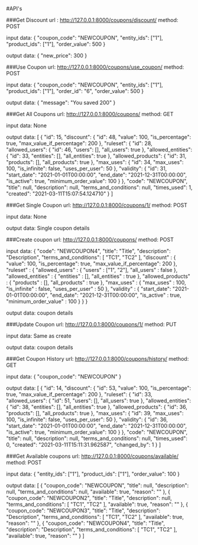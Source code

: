 #API's

###Get Discount
url : http://127.0.0.1:8000/coupons/discount/
method: POST

input data: 
{
    "coupon_code": "NEWCOUPON",
    "entity_ids": ["1"],
    "product_ids": ["1"],
    "order_value": 500
}

output data:
{
    "new_price": 300
}


###Use Coupon
url: http://127.0.0.1:8000/coupons/use_coupon/
method: POST

input data:
{
    "coupon_code": "NEWCOUPON",
    "entity_ids": ["1"],
    "product_ids": ["1"],
    "order_id": "6",
    "order_value": 500
}

output data:
{
    "message": "You saved 200"
}


###Get All Coupons
url: http://127.0.0.1:8000/coupons/
method: GET

input data: None

output data:
[
    {
        "id": 15,
        "discount": {
            "id": 48,
            "value": 100,
            "is_percentage": true,
            "max_value_if_percentage": 200
        },
        "ruleset": {
            "id": 28,
            "allowed_users": {
                "id": 46,
                "users": [],
                "all_users": true
            },
            "allowed_entities": {
                "id": 33,
                "entities": [],
                "all_entities": true
            },
            "allowed_products": {
                "id": 31,
                "products": [],
                "all_products": true
            },
            "max_uses": {
                "id": 34,
                "max_uses": 100,
                "is_infinite": false,
                "uses_per_user": 50
            },
            "validity": {
                "id": 31,
                "start_date": "2021-01-01T00:00:00",
                "end_date": "2021-12-31T00:00:00",
                "is_active": true,
                "minimum_order_value": 100
            }
        },
        "code": "NEWCOUPON",
        "title": null,
        "description": null,
        "terms_and_conditions": null,
        "times_used": 1,
        "created": "2021-03-11T15:07:54.124710"
    }
]


###Get Single Coupon
url: http://127.0.0.1:8000/coupons/1/
method: POST

input data: None

output data: Single coupon details


###Create coupon
url: http://127.0.0.1:8000/coupons/
method: POST

input data:
{
    "code": "NEWCOUPON4",
    "title": "Title",
    "description": "Description",
    "terms_and_conditions": [
        "TC1",
        "TC2"
    ],
    "discount" : {
        "value": 100,
        "is_percentage": true,
        "max_value_if_percentage": 200
    },
    "ruleset" : {
        "allowed_users" : {
            "users" : ["1", "2"],
            "all_users" : false
        },
        "allowed_entities" : {
            "entities" : [],
            "all_entities" : true
        },
        "allowed_products" : {
            "products" : [],
            "all_products" : true
        },
        "max_uses" : {
            "max_uses" : 100,
            "is_infinite" : false,
            "uses_per_user" : 50
        },
        "validity" : {
            "start_date": "2021-01-01T00:00:00",
            "end_date": "2021-12-31T00:00:00",
            "is_active" : true,
            "minimum_order_value" : 100
        }
    }
}

output data: coupon details


###Update Coupon
url: http://127.0.0.1:8000/coupons/1/
method: PUT

input data: Same as create

output data: coupon details


###Get Coupon History
url: http://127.0.0.1:8000/coupons/history/
method: GET

input data: 
{
    "coupon_code": "NEWCOUPON"
}

output data:
[
    {
        "id": 14,
        "discount": {
            "id": 53,
            "value": 100,
            "is_percentage": true,
            "max_value_if_percentage": 200
        },
        "ruleset": {
            "id": 33,
            "allowed_users": {
                "id": 51,
                "users": [],
                "all_users": true
            },
            "allowed_entities": {
                "id": 38,
                "entities": [],
                "all_entities": true
            },
            "allowed_products": {
                "id": 36,
                "products": [],
                "all_products": true
            },
            "max_uses": {
                "id": 39,
                "max_uses": 100,
                "is_infinite": false,
                "uses_per_user": 50
            },
            "validity": {
                "id": 36,
                "start_date": "2021-01-01T00:00:00",
                "end_date": "2021-12-31T00:00:00",
                "is_active": true,
                "minimum_order_value": 100
            }
        },
        "code": "NEWCOUPON",
        "title": null,
        "description": null,
        "terms_and_conditions": null,
        "times_used": 0,
        "created": "2021-03-11T15:11:31.962587",
        "changed_by": 1
    }
]


###Get Available coupons
url: http://127.0.0.1:8000/coupons/available/
method: POST

input data:
{
    "entity_ids": ["1"],
    "product_ids": ["1"],
    "order_value": 100
}

output data:
[
    {
        "coupon_code": "NEWCOUPON",
        "title": null,
        "description": null,
        "terms_and_conditions": null,
        "available": true,
        "reason": ""
    },
    {
        "coupon_code": "NEWCOUPON2",
        "title": "Title",
        "description": null,
        "terms_and_conditions": [
            "TC1",
            "TC2"
        ],
        "available": true,
        "reason": ""
    },
    {
        "coupon_code": "NEWCOUPON3",
        "title": "Title",
        "description": "Description",
        "terms_and_conditions": [
            "TC1",
            "TC2"
        ],
        "available": true,
        "reason": ""
    },
    {
        "coupon_code": "NEWCOUPON4",
        "title": "Title",
        "description": "Description",
        "terms_and_conditions": [
            "TC1",
            "TC2"
        ],
        "available": true,
        "reason": ""
    }
]
